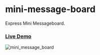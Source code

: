 # mini-message-board
Express Mini Messageboard.

### [Live Demo](https://powerful-bayou-68462.herokuapp.com/)

![mini_message_board](https://user-images.githubusercontent.com/46205282/112251224-18510a00-8c18-11eb-82c6-428d9a1b95fc.gif)
